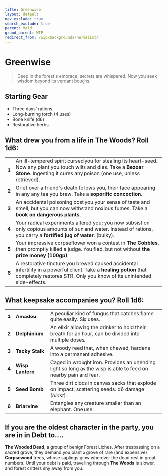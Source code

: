 ```yaml
---
title: Greenwise
layout: default
nav_exclude: true
search_exclude: true
parent: Vald
grand_parent: WIP
redirect_from: /wip/backgrounds/herbalist/
---
```


# Greenwise

> Deep in the forest's embrace, secrets are whispered. Now you seek wisdom beyond its verdant boughs.

## Starting Gear

- Three days' rations
- Long-burning torch (4 uses)
- Bone knife (d6)
- Restorative herbs

## What drew you from a life in The Woods? Roll 1d6:

|       |                                                                                                                                                                                            |
| ----- | ------------------------------------------------------------------------------------------------------------------------------------------------------------------------------------------ |
| **1** | An ill-tempered spirit cursed you for stealing its heart-seed. Now any plant you touch wilts and dies. Take a **Bezoar Stone**. Ingesting it cures any poison (one use, unless retrieved). |
| **2** | Grief over a friend's death follows you, their face appearing in any any tea you brew. Take a **soporific concoction**.                                                                        |
| **3** | An accidental poisoning cost you your sense of taste and smell, but you can now withstand noxious fumes. Take a **book on dangerous plants**.                                                  |
| **4** | Your radical experiments altered you; you now subsist on only copious amounts of sun and water. Instead of rations, you carry a **fortified jug of water**. (bulky).                           |
| **5** | Your impressive corpseflower won a contest in **The Cobbles**, then promptly killed a judge. You fled, but not without **the prize money (100gp)**.                                            |
| **6** | A restorative tincture you brewed caused accidental infertility in a powerful client. Take a **healing potion** that completely restores STR. Only you know of its unintended side-effects.    |

## What keepsake accompanies you? Roll 1d6:

|       |                  |                                                                                                                |
| ----- | ---------------- | -------------------------------------------------------------------------------------------------------------- |
| **1** | **Amadou**       | A peculiar kind of fungus that catches flame quite easily. Six uses.                                           |
| **2** | **Delphinium**   | An elixir allowing the drinker to hold their breath for an hour, can be divided into multiple doses.           |
| **3** | **Tacky Stalk**  | A woody reed that, when chewed, hardens into a permanent adhesive.                                             |
| **4** | **Wisp Lantern** | Caged in wrought iron. Provides an unending light so long as the wisp is able to feed on nearby pain and fear. |
| **5** | **Seed Bomb**    | Three dirt clods in canvas sacks that explode on impact, scattering seeds. d6 damage (_blast_).                |
| **6** | **Briarvine**    | Entangles any creature smaller than an elephant. One use.                                                      |

## If you are the oldest character in the party, you are in in Debt to....

**The Wooded Dead**, a group of benign Forest Liches. After trespassing on a sacred grove, they demand you plant a grove of rare (and expensive) **Corpsewood** trees, whose saplings grow wherever the dead rest in great numbers. Until your debt is paid, travelling through **The Woods** is slower, and forest critters shy away from you.  